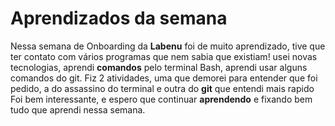 # Aprendizados da semana

Nessa semana de Onboarding da **Labenu** foi de muito aprendizado, tive que ter contato com vários programas que nem sabia que existiam!
usei novas tecnologias, aprendi **comandos** pelo terminal Bash, aprendi usar alguns comandos do git.
Fiz 2 atividades, uma que demorei para entender que foi pedido, a do assassino do terminal e outra do **git** que entendi mais rapido
Foi bem interessante, e espero que continuar **aprendendo** e fixando bem tudo que aprendi nessa semana.
